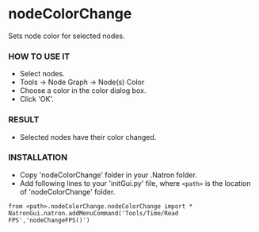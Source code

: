 # nodeColorChange

Sets node color for selected nodes.

### HOW TO USE IT

* Select nodes.
* Tools -> Node Graph -> Node(s) Color
* Choose a color in the color dialog box.
* Click 'OK'.

### RESULT

* Selected nodes have their color changed.

### INSTALLATION

* Copy 'nodeColorChange' folder in your .Natron folder.
* Add following lines to your 'initGui.py' file, where ``<path>`` is the location of 'nodeColorChange' folder.

```
from <path>.nodeColorChange.nodeColorChange import *
NatronGui.natron.addMenuCommand('Tools/Time/Read FPS','nodeChangeFPS()')
```
